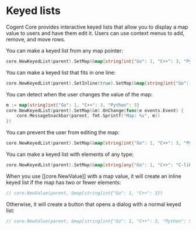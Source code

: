# Keyed lists

Cogent Core provides interactive keyed lists that allow you to display a map value to users and have them edit it. Users can use context menus to add, remove, and move rows.

You can make a keyed list from any map pointer:

```Go
core.NewKeyedList(parent).SetMap(&map[string]int{"Go": 1, "C++": 3, "Python": 5})
```

You can make a keyed list that fits in one line:

```Go
core.NewKeyedList(parent).SetInline(true).SetMap(&map[string]int{"Go": 1, "C++": 3})
```

You can detect when the user changes the value of the map:

```Go
m := map[string]int{"Go": 1, "C++": 3, "Python": 5}
core.NewKeyedList(parent).SetMap(&m).OnChange(func(e events.Event) {
    core.MessageSnackbar(parent, fmt.Sprintf("Map: %v", m))
})
```

You can prevent the user from editing the map:

```Go
core.NewKeyedList(parent).SetMap(&map[string]int{"Go": 1, "C++": 3, "Python": 5}).SetReadOnly(true)
```

You can make a keyed list with elements of any type:

```Go
core.NewKeyedList(parent).SetMap(&map[string]any{"Go": 1, "C++": "C-like", "Python": true})
```

When you use [[core.NewValue]] with a map value, it will create an inline keyed list if the map has two or fewer elements:

```Go
// core.NewValue(parent, &map[string]int{"Go": 1, "C++": 3})
```

Otherwise, it will create a button that opens a dialog with a normal keyed list:

```Go
// core.NewValue(parent, &map[string]int{"Go": 1, "C++": 3, "Python": 5})
```
